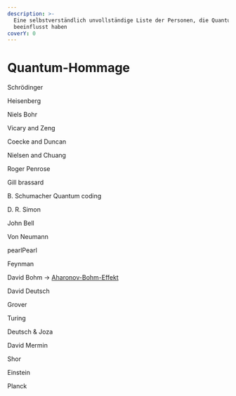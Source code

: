 ```yaml
---
description: >-
  Eine selbstverständlich unvollständige Liste der Personen, die Quantum stark
  beeinflusst haben
coverY: 0
---
```


# Quantum-Hommage

Schrödinger

Heisenberg

Niels Bohr

Vicary and Zeng

Coecke and Duncan

Nielsen and Chuang

Roger Penrose

Gill brassard

B. Schumacher Quantum coding

D. R. Simon

John Bell

Von Neumann

pearlPearl

Feynman

David Bohm  -> [Aharonov-Bohm-Effekt](https://de.wikipedia.org/wiki/Aharonov-Bohm-Effekt)

David Deutsch

Grover

Turing

Deutsch & Joza

David Mermin

Shor

Einstein

Planck
